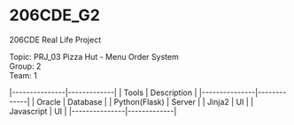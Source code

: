 # 206CDE_G2
206CDE Real Life Project  

Topic: PRJ_03 Pizza Hut - Menu Order System  
Group: 2  
Team: 1  

|---------------|-------------|
| Tools         | Description |
|---------------|-------------|
| Oracle        | Database    |
| Python(Flask) | Server      |
| Jinja2        | UI          |
| Javascript    | UI          |
|---------------|-------------|
